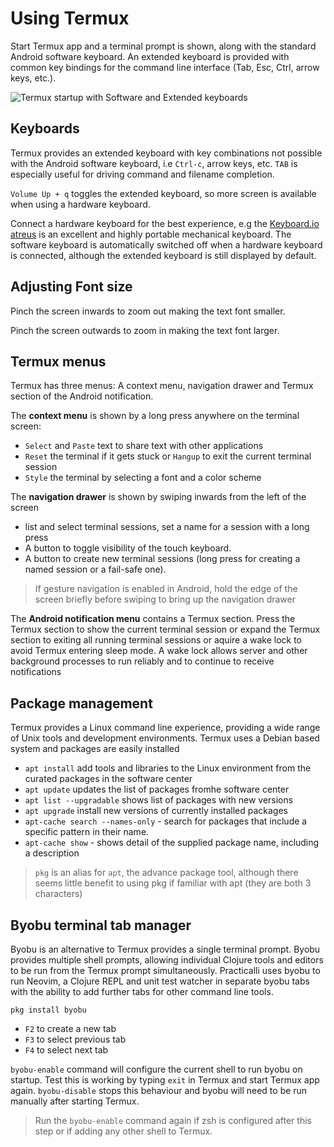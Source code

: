 # Using Termux

Start Termux app and a terminal prompt is shown, along with the standard Android software keyboard.  An extended keyboard is provided with common key bindings for the command line interface (Tab, Esc, Ctrl, arrow keys, etc.).

![Termux startup with Software and Extended keyboards](https://github.com/practicalli/graphic-design/blob/live/termux/termux-first-startup-tablet.jpeg?raw=true)


## Keyboards

Termux provides an extended keyboard with key combinations not possible with the Android software keyboard, i.e `Ctrl-c`, arrow keys, etc.  `TAB` is especially useful for driving command and filename completion.

`Volume Up + q` toggles the extended keyboard, so more screen is available when using a hardware keyboard.

Connect a hardware keyboard for the best experience, e.g the [Keyboard.io atreus](https://shop.keyboard.io/products/keyboardio-atreus) is an excellent and highly portable mechanical keyboard. The software keyboard is automatically switched off when a hardware keyboard is connected, although the extended keyboard is still displayed by default.


## Adjusting Font size

Pinch the screen inwards to zoom out making the text font smaller.

Pinch the screen outwards to zoom in making the text font larger.


## Termux menus

Termux has three menus: A context menu, navigation drawer and Termux section of the Android notification.

The **context menu** is shown by a long press anywhere on the terminal screen:

* `Select` and `Paste` text to share text with other applications
* `Reset` the terminal if it gets stuck or `Hangup` to exit the current terminal session
* `Style` the terminal by selecting a font and a color scheme

The **navigation drawer** is shown by swiping inwards from the left of the screen

* list and select terminal sessions, set a name for a session with a long press
* A button to toggle visibility of the touch keyboard.
* A button to create new terminal sessions (long press for creating a named session or a fail-safe one).

> If gesture navigation is enabled in Android, hold the edge of the screen briefly before swiping to bring up the navigation drawer


The **Android notification menu** contains a Termux section. Press the Termux section to show the current terminal session or expand the Termux section to exiting all running terminal sessions or aquire a wake lock to avoid Termux entering sleep mode. A wake lock allows server and other background processes to run reliably and to continue to receive notifications


## Package management

Termux provides a Linux command line experience, providing a wide range of Unix tools and development environments.  Termux uses a Debian based system and packages are easily installed

* `apt install` add tools and libraries to the Linux environment from the curated packages in the software center
* `apt update` updates the list of packages fromhe software center
* `apt list --upgradable` shows list of packages with new versions
* `apt upgrade` install new versions of currently installed packages
* `apt-cache search --names-only` - search for packages that include a specific pattern in their name.
* `apt-cache show` - shows detail of the supplied package name, including a description

> `pkg` is an alias for `apt`, the advance package tool, although there seems little benefit to using pkg if familiar with apt (they are both 3 characters)



## Byobu terminal tab manager

Byobu is an alternative to Termux provides a single terminal prompt. Byobu provides multiple shell prompts, allowing individual Clojure tools and editors to be run from the Termux prompt simultaneously.  Practicalli uses byobu to run Neovim, a Clojure REPL and unit test watcher in separate byobu tabs with the ability to add further tabs for other command line tools.

```
pkg install byobu
```

* `F2` to create a new tab
* `F3` to select previous tab
* `F4` to select next tab

`byobu-enable` command will configure the current shell to run byobu on startup.  Test this is working by typing `exit` in Termux and start Termux app again. `byobu-disable` stops this behaviour and byobu will need to be run manually after starting Termux.

> Run the `byobu-enable` command again if zsh is configured after this step or if adding any other shell to Termux.
